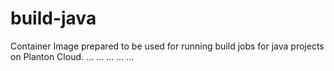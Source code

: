 # build-java

Container Image prepared to be used for running build jobs for java projects on Planton Cloud.
...
...
...
...
...

